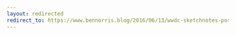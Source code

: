 ```yaml
---
layout: redirected
redirect_to: https://www.bennorris.blog/2016/06/13/wwdc-sketchnotes-posted.html
---
```

